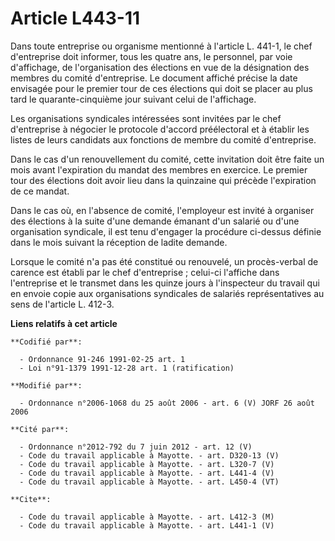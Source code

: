 # Article L443-11

Dans toute entreprise ou organisme mentionné à l'article L. 441-1, le chef d'entreprise doit informer, tous les quatre ans,
le personnel, par voie d'affichage, de l'organisation des élections en vue de la désignation des membres du comité
d'entreprise. Le document affiché précise la date envisagée pour le premier tour de ces élections qui doit se placer au plus
tard le quarante-cinquième jour suivant celui de l'affichage.

Les organisations syndicales intéressées sont invitées par le chef d'entreprise à négocier le protocole d'accord préélectoral
et à établir les listes de leurs candidats aux fonctions de membre du comité d'entreprise.

Dans le cas d'un renouvellement du comité, cette invitation doit être faite un mois avant l'expiration du mandat des membres
en exercice. Le premier tour des élections doit avoir lieu dans la quinzaine qui précède l'expiration de ce mandat.

Dans le cas où, en l'absence de comité, l'employeur est invité à organiser des élections à la suite d'une demande émanant
d'un salarié ou d'une organisation syndicale, il est tenu d'engager la procédure ci-dessus définie dans le mois suivant la
réception de ladite demande.

Lorsque le comité n'a pas été constitué ou renouvelé, un procès-verbal de carence est établi par le chef d'entreprise ;
celui-ci l'affiche dans l'entreprise et le transmet dans les quinze jours à l'inspecteur du travail qui en envoie copie aux
organisations syndicales de salariés représentatives au sens de l'article L. 412-3.

**Liens relatifs à cet article**

	**Codifié par**:

	  - Ordonnance 91-246 1991-02-25 art. 1
	  - Loi n°91-1379 1991-12-28 art. 1 (ratification)

	**Modifié par**:

	  - Ordonnance n°2006-1068 du 25 août 2006 - art. 6 (V) JORF 26 août 2006

	**Cité par**:

	  - Ordonnance n°2012-792 du 7 juin 2012 - art. 12 (V)
	  - Code du travail applicable à Mayotte. - art. D320-13 (V)
	  - Code du travail applicable à Mayotte. - art. L320-7 (V)
	  - Code du travail applicable à Mayotte. - art. L441-4 (V)
	  - Code du travail applicable à Mayotte. - art. L450-4 (VT)

	**Cite**:

	  - Code du travail applicable à Mayotte. - art. L412-3 (M)
	  - Code du travail applicable à Mayotte. - art. L441-1 (V)
